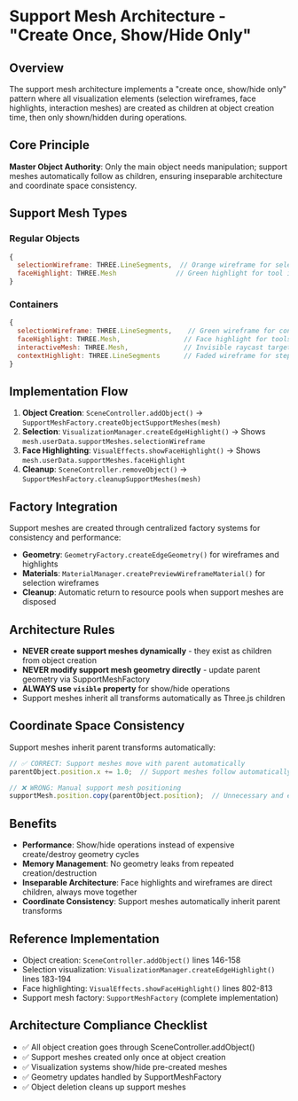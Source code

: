 # Support Mesh Architecture - "Create Once, Show/Hide Only"

## Overview

The support mesh architecture implements a "create once, show/hide only" pattern where all visualization elements (selection wireframes, face highlights, interaction meshes) are created as children at object creation time, then only shown/hidden during operations.

## Core Principle

**Master Object Authority**: Only the main object needs manipulation; support meshes automatically follow as children, ensuring inseparable architecture and coordinate space consistency.

## Support Mesh Types

### Regular Objects
```javascript
{
  selectionWireframe: THREE.LineSegments,  // Orange wireframe for selection
  faceHighlight: THREE.Mesh               // Green highlight for tool interactions
}
```

### Containers
```javascript
{
  selectionWireframe: THREE.LineSegments,    // Green wireframe for container selection
  faceHighlight: THREE.Mesh,                // Face highlight for tools
  interactiveMesh: THREE.Mesh,              // Invisible raycast target
  contextHighlight: THREE.LineSegments      // Faded wireframe for step-in context
}
```

## Implementation Flow

1. **Object Creation**: `SceneController.addObject()` → `SupportMeshFactory.createObjectSupportMeshes(mesh)`
2. **Selection**: `VisualizationManager.createEdgeHighlight()` → Shows `mesh.userData.supportMeshes.selectionWireframe`
3. **Face Highlighting**: `VisualEffects.showFaceHighlight()` → Shows `mesh.userData.supportMeshes.faceHighlight`
4. **Cleanup**: `SceneController.removeObject()` → `SupportMeshFactory.cleanupSupportMeshes(mesh)`

## Factory Integration

Support meshes are created through centralized factory systems for consistency and performance:
- **Geometry**: `GeometryFactory.createEdgeGeometry()` for wireframes and highlights
- **Materials**: `MaterialManager.createPreviewWireframeMaterial()` for selection wireframes
- **Cleanup**: Automatic return to resource pools when support meshes are disposed

## Architecture Rules

- **NEVER create support meshes dynamically** - they exist as children from object creation
- **NEVER modify support mesh geometry directly** - update parent geometry via SupportMeshFactory
- **ALWAYS use `visible` property** for show/hide operations
- Support meshes inherit all transforms automatically as Three.js children

## Coordinate Space Consistency

Support meshes inherit parent transforms automatically:

```javascript
// ✅ CORRECT: Support meshes move with parent automatically
parentObject.position.x += 1.0;  // Support meshes follow automatically

// ❌ WRONG: Manual support mesh positioning
supportMesh.position.copy(parentObject.position);  // Unnecessary and error-prone
```

## Benefits

- **Performance**: Show/hide operations instead of expensive create/destroy geometry cycles
- **Memory Management**: No geometry leaks from repeated creation/destruction
- **Inseparable Architecture**: Face highlights and wireframes are direct children, always move together
- **Coordinate Consistency**: Support meshes automatically inherit parent transforms

## Reference Implementation

- Object creation: `SceneController.addObject()` lines 146-158
- Selection visualization: `VisualizationManager.createEdgeHighlight()` lines 183-194
- Face highlighting: `VisualEffects.showFaceHighlight()` lines 802-813
- Support mesh factory: `SupportMeshFactory` (complete implementation)

## Architecture Compliance Checklist

- ✅ All object creation goes through SceneController.addObject()
- ✅ Support meshes created only once at object creation
- ✅ Visualization systems show/hide pre-created meshes
- ✅ Geometry updates handled by SupportMeshFactory
- ✅ Object deletion cleans up support meshes